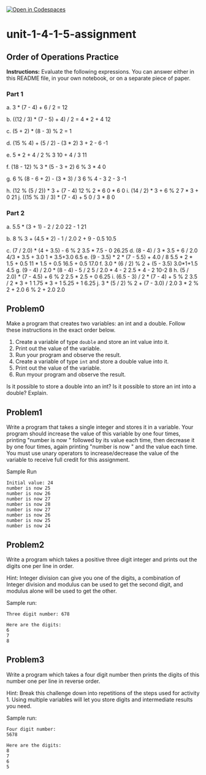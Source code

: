 [![Open in Codespaces](https://classroom.github.com/assets/launch-codespace-2972f46106e565e64193e422d61a12cf1da4916b45550586e14ef0a7c637dd04.svg)](https://classroom.github.com/open-in-codespaces?assignment_repo_id=15837586)
# unit-1-4-1-5-assignment

## Order of Operations Practice
**Instructions:** Evaluate the following expressions.  You can answer either in this README file, in your own notebook, or on a separate piece of paper.
### Part 1
a. 3 * (7 - 4) + 6 / 2 = 12

b. ((12 / 3) * (7 - 5) + 4) / 2 = 
4 * 2 + 4
12

c. (5 + 2) * (8 - 3) % 2 = 
1

d. (15 % 4) + (5 / 2) - (3 * 2)
3 + 2 - 6
-1


e. 5 * 2 + 4 / 2 % 3
10 + 4 / 3
11

f. (18 - 12) % 3 * (5 - 3 + 2)
6 % 3 * 4
0

g. 6 % (8 - 6 + 2) - (3 * 3) / 3
6 % 4 - 3
2 - 3
-1

h. (12 % (5 / 2)) * 3 + (7 - 4)
12 % 2 * 6
0 * 6 
0
i. (14 / 2) * 3 + 6 % 2
7 * 3 + 0
21
j. ((15 % 3) / 3) * (7 - 4) + 5
0 / 3 * 8
0
### Part 2
a. 5.5 * (3 + 1) - 2 / 2.0
22 - 1
21

b. 8 % 3 + (4.5 * 2) - 1 / 2.0
2 + 9 - 0.5
10.5

c. (7 / 2.0) * (4 + 3.5) - 6 % 2
3.5 * 7.5 - 0
26.25 
d. (8 - 4) / 3 * 3.5 + 6 / 2.0
4/3 * 3.5 + 3.0
1 * 3.5+3.0
6.5
e. (9 - 3.5) * 2 * (7 - 5.5) + 4.0 / 8
5.5 * 2 * 1.5 + 0.5
11 * 1.5 + 0.5
16.5 + 0.5
17.0
f. 3.0 * (6 / 2) % 2 + (5 - 3.5)
3.0*1+1.5
4.5
g. (9 - 4) / 2.0 * (8 - 4) - 5 / 2
5 / 2.0 * 4 - 2
2.5 * 4 - 2
10-2
8
h. (5 / 2.0) * (7 - 4.5) + 6 % 2
2.5 * 2.5 + 0
6.25
i. (6.5 - 3) / 2 * (7 - 4) + 5 % 2
3.5 / 2 * 3 + 1
1.75 * 3 + 1 
5.25 + 1
6.25
j. 3 * (5 / 2) % 2 + (7 - 3.0) / 2.0
3 * 2 % 2 + 2.0
6 % 2 + 2.0
2.0
## Problem0
Make a program that creates two variables: an int and a double.  Follow these instructions in the exact order below.
1. Create a variable of type `double` and store an int value into it.
2. Print out the value of the variable.
3. Run your program and observe the result.
4. Create a variable of type `int` and store a double value into it.
5. Print out the value of the variable.
6. Run myour program and observe the result.

Is it possible to store a double into an int?  Is it possible to store an int into a double?  Explain.

## Problem1
Write a program that takes a single integer and stores it in a variable. Your program should increase the value of this variable by one four times, printing "number is now " followed by its value each time, then decrease it by one four times, again printing "number is now " and the value each time. You must use unary operators to increase/decrease the value of the variable to receive full credit for this assignment.

Sample Run
```
Initial value: 24
number is now 25
number is now 26
number is now 27
number is now 28
number is now 27
number is now 26
number is now 25
number is now 24
```

## Problem2
Write a program which takes a positive three digit integer and prints out the digits one per line in order.

Hint: Integer division can give you one of the digits, a combination of Integer division and modulus can be used to get the second digit, and modulus alone will be used to get the other.

Sample run:
```
Three digit number: 678

Here are the digits:
6
7
8
```

## Problem3
Write a program which takes a four digit number then prints the digits of this number one per line in reverse order.

Hint: Break this challenge down into repetitions of the steps used for activity 1. Using multiple variables will let you store digits and intermediate results you need.

Sample run:
```
Four digit number:
5678

Here are the digits:
8
7
6
5
```

